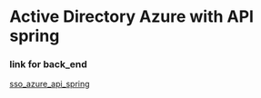 # Active Directory Azure with API spring

### link for back_end
[sso_azure_api_spring](https://github.com/josiasmartins/sso_azure_api_spring)
